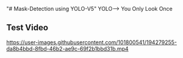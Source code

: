 "# Mask-Detection using YOLO-V5" 
  YOLO--> You Only Look Once
## Test Video

https://user-images.githubusercontent.com/101800541/194279255-da8b4bbd-8fbd-46b2-ae9c-69f2b1bbd31b.mp4

